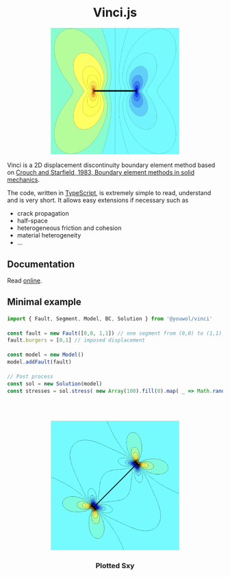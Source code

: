 # <center>Vinci.js</center>

<center><img src="media/crack.png" alt="drawing" width="300"/></center>

Vinci is a 2D displacement discontinuity boundary element method based on [Crouch and Starfield, 1983, Boundary element methods in solid mechanics](https://onlinelibrary.wiley.com/doi/abs/10.1002/nme.1620191014).
 
The code, written in [TypeScript](https://www.typescriptlang.org/), is extremely simple to read, understand and is very short.
It allows easy extensions if necessary such as
- crack propagation
- half-space
- heterogeneous friction and cohesion
- material heterogeneity
- ...

## Documentation
Read [online](https://youwol.github.io/vinci/dist/docs/index.html).

## Minimal example

```ts
import { Fault, Segment, Model, BC, Solution } from '@youwol/vinci'

const fault = new Fault([0,0, 1,1]) // one segment from (0,0) to (1,1)
fault.burgers = [0,1] // imposed displacement

const model = new Model()
model.addFault(fault)

// Post process
const sol = new Solution(model)
const stresses = sol.stress( new Array(100).fill(0).map( _ => Math.random()*3) ) )
```
<br><br>
<center><img src="media/joint.png" alt="drawing" width="300"/></center>
<center><h3>Plotted Sxy</h3></center>
